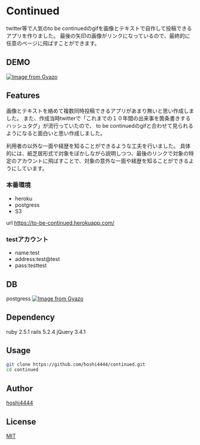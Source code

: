 # Continued
twitter等で人気のto be continuedのgifを画像とテキストで自作して投稿できるアプリを作りました。
最後の矢印の画像がリンクになっているので、最終的に任意のページに飛ばすことができます。
 
## DEMO
 
[![Image from Gyazo](https://i.gyazo.com/9c04be3a60ae219ab3309d39ab54e471.gif)](https://gyazo.com/9c04be3a60ae219ab3309d39ab54e471)

 
## Features
画像とテキストを絡めて複数同時投稿できるアプリがあまり無いと思い作成しました。
また、作成当時twitterで「これまでの１０年間の出来事を箇条書きするハッシュタグ」が流行っていたので、 to be continuedのgifと合わせて見られるようになると面白いと思い作成しました。

利用者の以外な一面や経歴を知ることができるような工夫を行いました。
具体的には、紙芝居形式で対象をぼかしながら説明しつつ、最後のリンクで対象の特定のアカウントに飛ばすことで、対象の意外な一面や経歴を知ることができるようにしています。

### 本番環境
- heroku
- postgress
- S3

url https://to-be-continued.herokuapp.com/

### testアカウント
- name:test
- address:test@test
- pass:testtest

## DB
postgress
[![Image from Gyazo](https://i.gyazo.com/109d0903f83d53b5b99ed757f2c90fab.png)](https://gyazo.com/109d0903f83d53b5b99ed757f2c90fab)

## Dependency
ruby 2.5.1
rails 5.2.4
jQuery 3.4.1

## Usage

```bash
git clone https://github.com/hoshi4444/continued.git
cd continued
```

## Author
[hoshi4444](https://github.com/hoshi4444)

## License
[MIT](LICENSE)